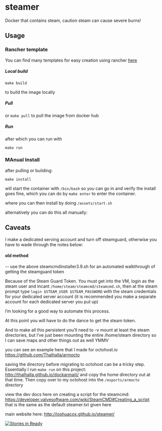 # steamer
Docker that contains steam, caution steam can cause severe burns!

## Usage

### Rancher template

You can find many templates for easy creation using rancher
[here](https://github.com/Thalhalla/thalhalla-catalog)

##### Local build
`make build`

to build the image locally

##### Pull
or `make pull` to pull the image from docker hub

##### Run
after which you can run with

`make run`

### MAnual Install
after pulling or building:

`make install`

will start the container with `/bin/bash` so you can go in and verify
the install goes fine, which you can do by `make enter` to enter the container.

where you can then install by doing `/assets/start.sh`

alternatively you can do this all manually:

## Caveats

I make a dedicated serving account and turn off steamguard, otherwise
you have to wade through the notes below:

#### old method 

-- use the above steamcmdinstaller3.9.sh for an automated walkthrough of getting the steamguard token

Because of the Steam Guard Token. You must get into the VM, login as the steam user and incant `/home/steam/steamcmd/steamcmd.sh`,
then at the steam prompt type `login $STEAM_USER $STEAM_PASSWORD` with the steam credentials for your dedicated server account 
(it is recommended you make a separate account for each dedicated server you put up)

I’m looking for a good way to automate this process.

At this point you will have to do the dance to get the steam token.

And to make all this persistent you’ll need to -v mount at least the steam directories, but I’ve just been mounting the entire /home/steam directory so I can save maps and other things out as well YMMV

you can see an example here that I made for octohost.io
https://github.com/Thalhalla/armocto

saving the directory before migrating to octohost can be a tricky step.  Essentially I run `make run` on this project:
http://thalhalla.github.io/dockarmaiii/
and copy the home directory out at that time.  Then copy over to my octohost into the `/exports/armocto` directory

view the dev docs here on creating a script for the steamcmd:
https://developer.valvesoftware.com/wiki/SteamCMD#Creating_a_script
that is the same as the default steamer.txt given here

main website here:
http://joshuacox.github.io/steamer/


[![Stories in Ready](https://badge.waffle.io/joshuacox/steamer.png?label=ready&title=Ready)](https://waffle.io/joshuacox/steamer)
